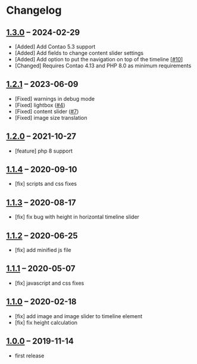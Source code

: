 # Changelog

[//]: <> (
Types of changes
    Added for new Addeds.
    Changed for changes in existing functionality.
    Deprecated for soon-to-be removed Addeds.
    Removed for now removed Addeds.
    Fixed for any bug fixes.
    Security in case of vulnerabilities.
)

## [1.3.0](https://github.com/contao-themes-net/animated-timeline-bundle/tree/1.3.0) – 2024-02-29

- [Added] Add Contao 5.3 support
- [Added] Add fields to change content slider settings
- [Added] Add option to put the navigation on top of the timeline [[#10](https://github.com/pdir/animated-timeline-bundle/issues/10)]
- [Changed] Requires Contao 4.13 and PHP 8.0 as minimum requirements

## [1.2.1](https://github.com/contao-themes-net/animated-timeline-bundle/tree/1.2.1) – 2023-06-09

- [Fixed] warnings in debug mode
- [Fixed] lightbox ([#4](https://github.com/pdir/animated-timeline-bundle/issues/4))
- [Fixed] content slider ([#7](https://github.com/pdir/animated-timeline-bundle/issues/7))
- [Fixed] image size translation

## [1.2.0](https://github.com/contao-themes-net/animated-timeline-bundle/tree/1.2.0) – 2021-10-27

- [feature] php 8 support

## [1.1.4](https://github.com/contao-themes-net/animated-timeline-bundle/tree/1.1.4) – 2020-09-10

- [fix] scripts and css fixes

## [1.1.3](https://github.com/contao-themes-net/animated-timeline-bundle/tree/1.1.3) – 2020-08-17

- [fix] fix bug with height in horizontal timeline slider

## [1.1.2](https://github.com/contao-themes-net/animated-timeline-bundle/tree/1.1.2) – 2020-06-25

- [fix] add minified js file

## [1.1.1](https://github.com/contao-themes-net/animated-timeline-bundle/tree/1.1.1) – 2020-05-07

- [fix] javascript and css fixes

## [1.1.0](https://github.com/contao-themes-net/animated-timeline-bundle/tree/1.1.0) – 2020-02-18

- [fix] add image and image slider to timeline element
- [fix] fix height calculation

## [1.0.0](https://github.com/contao-themes-net/animated-timeline-bundle/tree/1.0.0) – 2019-11-14

- first release
